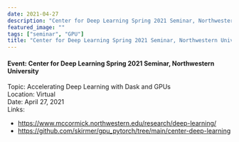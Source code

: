 ```yaml
---
date: 2021-04-27
description: "Center for Deep Learning Spring 2021 Seminar, Northwestern University"
featured_image: ""
tags: ["seminar", "GPU"]
title: "Center for Deep Learning Spring 2021 Seminar, Northwestern University"
---
```


#### Event: Center for Deep Learning Spring 2021 Seminar, Northwestern University   

Topic: Accelerating Deep Learning with Dask and GPUs     
Location: Virtual  
Date: April 27, 2021    
Links: 
* https://www.mccormick.northwestern.edu/research/deep-learning/
* https://github.com/skirmer/gpu_pytorch/tree/main/center-deep-learning
